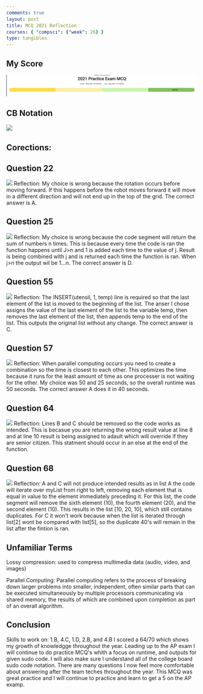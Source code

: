 ```yaml
---
comments: true
layout: post
title: MCQ 2021 Reflection
courses: { "compsci": {"week": 26} }
type: tangibles
---
```

## My Score
<html>
<img src="/images/score.png" alt="I spent 1 hour and 15 minutes on the MCQ.">
</html>

## CB Notation
<html>
<img src="/CspBlog2/images/notation.png">
</html>

## Corections:

## Question 22
<html>
<img src="/CspBlog2/images/q22.png">
</html>
Reflection: My choice is wrong because the rotation occurs before moving forward. If this happens before the robot moves forward it will move in a different direction and will not end up in the top of the grid. The correct answer is A.

## Question 25
<html>
<img src="/CspBlog2/images/q25.png">
</html>
Reflection: My choice is wrong because the code segment will return the sum of numbers n times. This is because every time the code is ran the function happens until J>n and 1 is added each time to the value of j. Result is being combined with j and is returned each time the function is ran. When j>n the output wil be 1...n. The correct answer is D.

## Question 55
<html>
<img src="/CspBlog2/images/q55.png">
</html>
Reflection: The INSERT(utensil, 1, temp) line is required so that the last element of the list is moved to the beginning of the list. The anser I chose assigns the value of the last element of the list to the variable temp, then removes the last element of the list, then appends temp to the end of the list. This outputs the original list without any change. The correct answer is C.

## Question 57
<html>
<img src="/CspBlog2/images/q57.png">
</html>
Reflection: When parallel computing occurs you need to create a combination so the time is closest to each other. This optimizes the time because it runs for the least amount of time as one processer is not waiting for the other. My choice was 50 and 25 seconds, so the overall runtime was 50 seconds. The correct answer A does it in 40 seconds.

## Question 64
<html>
<img src="/CspBlog2/images/q64.png">
</html>
Reflection: Lines B and C should be removed so the code works as intended. This is becasue you are returning the wrong result value at line 8 and at line 10 result is being assigned to adault which will override if they are senior citizen. This statment should occur in an else at the end of the function.

## Question 68
<html>
<img src="/CspBlog2/images/q68.png">
</html>
Reflection: A and C will not produce intended results as in list A the code will iterate over myList from right to left, removing each element that is equal in value to the element immediately preceding it. For this list, the code segment will remove the sixth element (10), the fourth element (20), and the second element (10). This results in the list [10, 20, 10], which still contains duplicates. For C it won't work because when the list is iterated through list[2] wont be compared with list[5], so the duplicate 40's will remain in the list after the fintion is ran.

## Unfamiliar Terms
<html>
<p>Lossy compression:  used to compress multimedia data (audio, video, and images)</p>
<p>Parallel Computing: Parallel computing refers to the process of breaking down larger problems into smaller, independent, often similar parts that can be executed simultaneously by multiple processors communicating via shared memory, the results of which are combined upon completion as part of an overall algorithm.</p>
</html>

## Conclusion
Skills to work on: 1.B, 4.C, 1.D, 2.B, and 4.B
I scored a 64/70 which shows my growth of knowledgge throughout the year. Leading up to the AP exam I will continue to do practice MCQ's whith a focus on runtime, and outputs for given sudo code. I will also make sure I understand all of  the college board sudo code notation. There are many questions I now feel more comfortable about answering after the team teches throughout the year. This MCQ was great practice and I will continue to practice and learn to get a 5 on the AP examp.